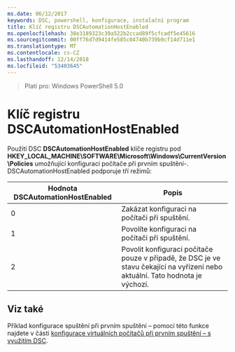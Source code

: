 ```yaml
---
ms.date: 06/12/2017
keywords: DSC, powershell, konfigurace, instalační program
title: Klíč registru DSCAutomationHostEnabled
ms.openlocfilehash: 38e3189323c39a522b2ccad89f5cfcadf5e45616
ms.sourcegitcommit: 00ff76d7d9414fe585c04740b739b9cf14d711e1
ms.translationtype: MT
ms.contentlocale: cs-CZ
ms.lasthandoff: 12/14/2018
ms.locfileid: "53403645"
---
```

>Platí pro: Windows PowerShell 5.0

# <a name="dscautomationhostenabled-registry-key"></a>Klíč registru DSCAutomationHostEnabled

Použití DSC **DSCAutomationHostEnabled** klíče registru pod **HKEY_LOCAL_MACHINE\SOFTWARE\Microsoft\Windows\CurrentVersion\Policies** umožňující konfiguraci počítače při prvním spuštění-.
DSCAutomationHostEnabled podporuje tří režimů:

|  Hodnota DSCAutomationHostEnabled  |  Popis   |
|---|---|
0 | Zakázat konfiguraci na počítači při spuštění. |
1 | Povolíte konfiguraci na počítači při spuštění. |
2 | Povolit konfiguraci počítače pouze v případě, že DSC je ve stavu čekající na vyřízení nebo aktuální. Tato hodnota je výchozí. |

## <a name="see-also"></a>Viz také

Příklad konfigurace spuštění při prvním spuštění – pomocí této funkce najdete v části [konfigurace virtuálních počítačů při prvním spuštění – s využitím DSC](bootstrapDsc.md).